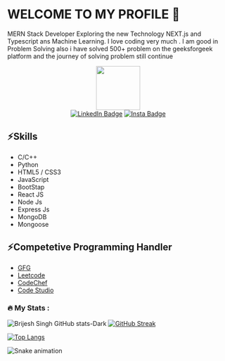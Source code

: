 ### <h1>WELCOME TO MY PROFILE 👋</h1>

MERN Stack Developer Exploring the new Technology NEXT.js and Typescript ans Machine Learning. I love coding very much . I am good in Problem Solving also i have solved 500+ problem on the geeksforgeek platform and the journey of solving problem still continue

<div id="header" align="center">
  <img src="https://media.giphy.com/media/M9gbBd9nbDrOTu1Mqx/giphy.gif" width="100"/>
</div>
<div id="badges" align="center">
 <a href="https://www.linkedin.com/in/brijesh-singh-456185228"> <img src="https://img.shields.io/badge/LinkedIn-blue?style=for-the-badge&logo=linkedin&logoColor=white" alt="LinkedIn Badge"/></a>
 <a href="https://www.instagram.com/brijeshsingh5744/"> <img src="https://img.shields.io/badge/Instagram-blue?style=for-the-badge&logo=instagram&logoColor=red" alt="Insta Badge"/></a>
</div>
<div align="center"><img src="https://komarev.com/ghpvc/?username=your-github-brijesh2004&style=flat-square&color=blue" alt=""/></div>
<h2>⚡Skills </h2>
<ul>
 <li>C/C++</li>
 <li>Python</li>
 <li>HTML5 / CSS3</li>
  <li>JavaScript</li>
 <li>BootStap</li>
 <li>React JS</li>
 <li>Node Js</li>
 <li>Express Js</li>
 <li>MongoDB</li>
 <li>Mongoose</li>
</ul>

<h2> ⚡Competetive Programming Handler</h2>
<ul>
<li> <a href="https://auth.geeksforgeeks.org/user/brskumar0102">GFG</a></li>
<li><a href="https://leetcode.com/brijesh_singh/">Leetcode</a></li>
<li><a href="https://www.codechef.com/users/brijesh_122004">CodeChef</a></li>
<li><a href="https://www.codingninjas.com/studio/profile/Brijesh_94ec">Code Studio</a></li>
  </ul>


  ### :fire: My Stats :
  ![Brijesh Singh GitHub stats-Dark](https://github-readme-stats.vercel.app/api?username=brijesh2004&show_icons=true&theme=transparent)
 [![GitHub Streak](https://streak-stats.demolab.com/?user=brijesh2004&theme=vision-friendly-dark)](https://git.io/streak-stats)

 [![Top Langs](https://github-readme-stats.vercel.app/api/top-langs/?username=brijesh2004&layout=compact&theme=vision-friendly-dark)](https://github.com/anuraghazra/github-readme-stats)

 ![Snake animation](https://github.com/thepiyushmalhotra/brijesh2004/blob/output/github-contribution-grid-snake.svg)
<!--
**brijesh2004/brijesh2004** is a ✨ _special_ ✨ repository because its `README.md` (this file) appears on your GitHub profile.

Here are some ideas to get you started:

- 🔭 I’m currently working on ...
- 🌱 I’m currently learning ...
- 👯 I’m looking to collaborate on ...
- 🤔 I’m looking for help with ...
- 💬 Ask me about ...
- 📫 How to reach me: ...
- 😄 Pronouns: ...
- ⚡ Fun fact: ...
-->
